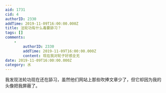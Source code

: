 ```yaml
---
aid: 1731
cid: 4
authorID: 2330
addTime: 2019-11-09T16:00:00.000Z
title: 法轮功有什么毒要舔习？
tags: []
comments:
    -
        authorID: 2330
        addTime: 2019-11-09T16:00:00.000Z
        content: 现在我对轮子好感全无
date: 2019-11-09T16:00:00.000Z
category: 水
---
```


我发现法轮功现在还在舔习，虽然他们网站上那些吹捧文章少了，但它却因为我的头像把我屏蔽了。
